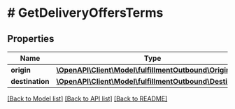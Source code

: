 # # GetDeliveryOffersTerms

## Properties

Name | Type | Description | Notes
------------ | ------------- | ------------- | -------------
**origin** | [**\OpenAPI\Client\Model\fulfillmentOutbound\Origin**](Origin.md) |  |
**destination** | [**\OpenAPI\Client\Model\fulfillmentOutbound\Destination**](Destination.md) |  |

[[Back to Model list]](../../README.md#models) [[Back to API list]](../../README.md#endpoints) [[Back to README]](../../README.md)
